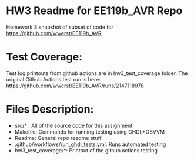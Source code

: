# HW3 Readme for EE119b_AVR Repo

Homework 3 snapshot of subset of code for https://github.com/wwerst/EE119b_AVR

# Test Coverage:

Test log printouts from github actions are in hw3_test_coverage folder.
The original Github Actions test run is here: https://github.com/wwerst/EE119b_AVR/runs/2147118978

# Files Description:

- src/\* : All of the source code for this assignment.
- Makefile: Commands for running testing using GHDL+OSVVM
- Readme: General repo readme stuff
- .github/workflows/run_ghdl_tests.yml: Runs automated testing
- hw3_test_coverage/\*: Printout of the github actions testing

